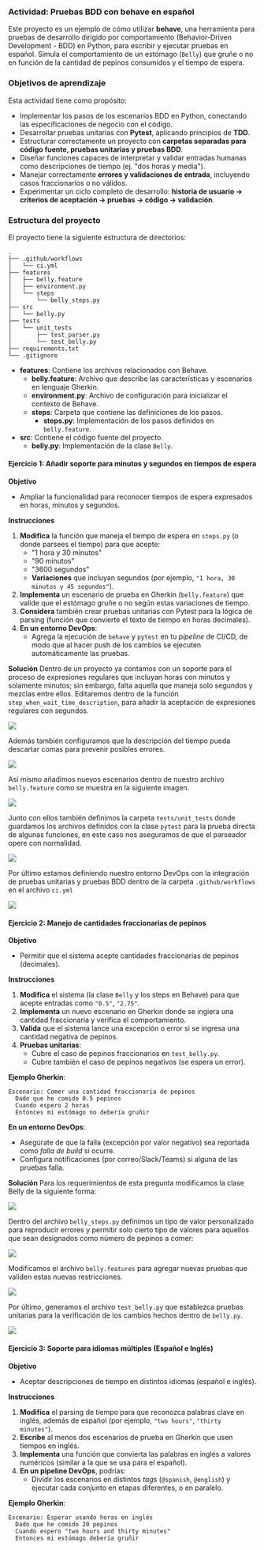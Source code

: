 ### Actividad: Pruebas BDD con behave en español

Este proyecto es un ejemplo de cómo utilizar **behave**, una herramienta para pruebas de desarrollo dirigido por comportamiento (Behavior-Driven Development - BDD) en Python, para escribir y ejecutar pruebas en español. Simula el comportamiento de un estómago (`Belly`) que gruñe o no en función de la cantidad de pepinos consumidos y el tiempo de espera.

### Objetivos de aprendizaje

Esta actividad tiene como propósito:
- Implementar los pasos de los escenarios BDD en Python, conectando las especificaciones de negocio con el código.
- Desarrollar pruebas unitarias con **Pytest**, aplicando principios de **TDD**.
- Estructurar correctamente un proyecto con **carpetas separadas para código fuente, pruebas unitarias y pruebas BDD**.
- Diseñar funciones capaces de interpretar y validar entradas humanas como descripciones de tiempo (ej. "dos horas y media").
- Manejar correctamente **errores y validaciones de entrada**, incluyendo casos fraccionarios o no válidos.
- Experimentar un ciclo completo de desarrollo: **historia de usuario → criterios de aceptación → pruebas → código → validación**.

### Estructura del proyecto
El proyecto tiene la siguiente estructura de directorios:

```
.
├── .github/workflows
│	└── ci.yml
├── features
│   ├── belly.feature
│   ├── environment.py
│   └── steps
│       └── belly_steps.py
├── src
│   └── belly.py
├── tests
│   └── unit_tests
│		├── test_parser.py
│		└── test_belly.py
├── requirements.txt
└── .gitignore
```

- **features**: Contiene los archivos relacionados con Behave.
    - **belly.feature**: Archivo que describe las características y escenarios en lenguaje Gherkin.
    - **environment.py**: Archivo de configuración para inicializar el contexto de Behave.
    - **steps**: Carpeta que contiene las definiciones de los pasos.
        - **steps.py**: Implementación de los pasos definidos en `belly.feature`.
- **src**: Contiene el código fuente del proyecto.
    - **belly.py**: Implementación de la clase `Belly`.

#### Ejercicio 1: **Añadir soporte para minutos y segundos en tiempos de espera**

**Objetivo**
- Ampliar la funcionalidad para reconocer tiempos de espera expresados en horas, minutos y segundos.

**Instrucciones**
1. **Modifica** la función que maneja el tiempo de espera en `steps.py` (o donde parsees el tiempo) para que acepte:
    - "1 hora y 30 minutos"
    - "90 minutos"
    - "3600 segundos"
    - **Variaciones** que incluyan segundos (por ejemplo, `"1 hora, 30 minutos y 45 segundos"`).
2. **Implementa** un escenario de prueba en Gherkin (`belly.feature`) que valide que el estómago gruñe o no según estas variaciones de tiempo.
3. **Considera** también crear pruebas unitarias con Pytest para la lógica de parsing (función que convierte el texto de tiempo en horas decimales).
4. **En un entorno DevOps**:
    - Agrega la ejecución de `behave` y `pytest` en tu _pipeline_ de CI/CD, de modo que al hacer push de los cambios se ejecuten automáticamente las pruebas.

**Solución**
Dentro de un proyecto ya contamos con un soporte para el proceso de expresiones regulares que incluyan horas con minutos y solamente minutos; sin embargo, falta aquella que maneja solo segundos y mezclas entre ellos. 
Editaremos dentro de la función `step_when_wait_time_description`, para añadir la aceptación de expresiones regulares con segundos.

![](images/excercise_1_1.png)

Además también configuramos que la descripción del tiempo pueda descartar comas para prevenir posibles errores.

![](images/excercise_1_2.png)

Así mismo añadimos nuevos escenarios dentro de nuestro archivo `belly.feature` como se muestra en la siguiente imagen.

![](images/excercise_1_4.png)

Junto con ellos también definimos la carpeta `tests/unit_tests` donde guardamos los archivos definidos con la clase `pytest` para la prueba directa de algunas funciones, en este caso nos aseguramos de que el parseador opere con normalidad.

![](images/excercise_1_5.png)

Por último estamos definiendo nuestro entorno DevOps con la integración de pruebas unitarias y pruebas BDD dentro de la carpeta `.github/workflows` en el archivo `ci.yml`

![](images/excercise_1_3.png)

#### Ejercicio 2: **Manejo de cantidades fraccionarias de pepinos**

**Objetivo**

- Permitir que el sistema acepte cantidades fraccionarias de pepinos (decimales).

**Instrucciones**

1. **Modifica** el sistema (la clase `Belly` y los steps en Behave) para que acepte entradas como `"0.5"`, `"2.75"`.
2. **Implementa** un nuevo escenario en Gherkin donde se ingiera una cantidad fraccionaria y verifica el comportamiento.
3. **Valida** que el sistema lance una excepción o error si se ingresa una cantidad negativa de pepinos.
4. **Pruebas unitarias**:
    - Cubre el caso de pepinos fraccionarios en `test_belly.py`.
    - Cubre también el caso de pepinos negativos (se espera un error).

**Ejemplo Gherkin**:

```gherkin
Escenario: Comer una cantidad fraccionaria de pepinos
  Dado que he comido 0.5 pepinos
  Cuando espero 2 horas
  Entonces mi estómago no debería gruñir
```

**En un entorno DevOps**:

- Asegúrate de que la falla (excepción por valor negativo) sea reportada como _falla de build_ si ocurre.
- Configura notificaciones (por correo/Slack/Teams) si alguna de las pruebas falla.

**Solución**
Para los requerimientos de esta pregunta modificamos la clase Belly de la siguiente forma:

![](images/excercise_2_1.png)

Dentro del archivo `belly_steps.py` definimos un tipo de valor personalizado para reproducir errores y permitir solo cierto tipo de valores para aquellos que sean designados como número de pepinos a comer:

![](images/excercise_2_2.png)

Modificamos el archivo `belly.features` para agregar nuevas pruebas que validen estas nuevas restricciones.

![](images/excercise_2_3.png)

Por último, generamos el archivo `test_belly.py` que establezca pruebas unitarias para la verificación de los cambios hechos dentro de `belly.py`.

![](images/excercise_2_4.png)

#### Ejercicio 3: **Soporte para idiomas múltiples (Español e Inglés)**

**Objetivo**
- Aceptar descripciones de tiempo en distintos idiomas (español e inglés).

**Instrucciones**

1. **Modifica** el parsing de tiempo para que reconozca palabras clave en inglés, además de español (por ejemplo, `"two hours"`, `"thirty minutes"`).
2. **Escribe** al menos dos escenarios de prueba en Gherkin que usen tiempos en inglés.
3. **Implementa** una función que convierta las palabras en inglés a valores numéricos (similar a la que se usa para el español).
4. **En un pipeline DevOps**, podrías:
    - Dividir los escenarios en distintos _tags_ (`@spanish`, `@english`) y ejecutar cada conjunto en etapas diferentes, o en paralelo.

**Ejemplo Gherkin**:

```gherkin
Escenario: Esperar usando horas en inglés
  Dado que he comido 20 pepinos
  Cuando espero "two hours and thirty minutes"
  Entonces mi estómago debería gruñir
```


